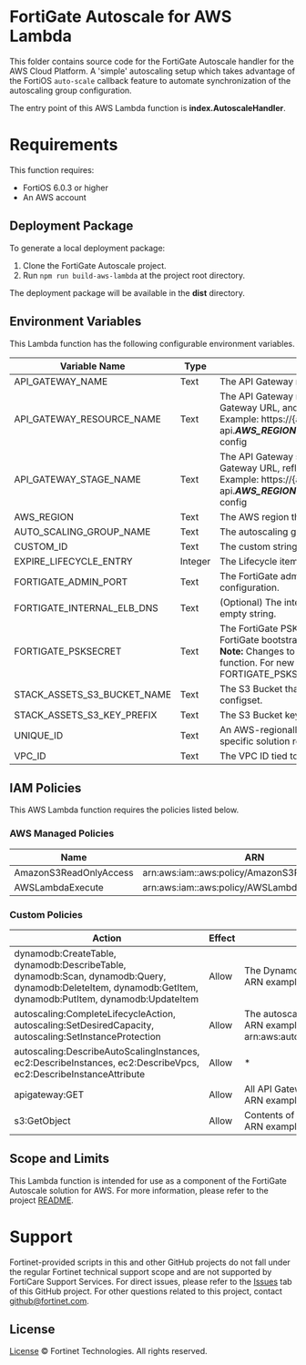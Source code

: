 # FortiGate Autoscale for AWS Lambda
This folder contains source code for the FortiGate Autoscale handler for the AWS Cloud Platform. A 'simple' autoscaling setup which takes advantage of the FortiOS `auto-scale` callback feature to automate synchronization of the autoscaling group configuration.

The entry point of this AWS Lambda function is **index.AutoscaleHandler**.

# Requirements
This function requires:
* FortiOS 6.0.3 or higher
* An AWS account

## Deployment Package
To generate a local deployment package:

  1. Clone the FortiGate Autoscale project.
  2. Run `npm run build-aws-lambda` at the project root directory.

The deployment package will be available in the **dist** directory.

## Environment Variables
This Lambda function has the following configurable environment variables.

| Variable Name | Type | Description |
| ------ | ------ | ------ |
| API_GATEWAY_NAME | Text | The API Gateway name tied to this Lambda function.|
| API_GATEWAY_RESOURCE_NAME | Text | The API Gateway resource name tied to this Lambda function. An additional section will be added to the API Gateway URL, and will be reflected in the ***API_GATEWAY_RESOURCE_NAME*** part of the URL.<br>Example: https://{api}.execute-api.***AWS_REGION***.amazonaws.com/***API_GATEWAY_STAGE_NAME***/***API_GATEWAY_RESOURCE_NAME***/get-config|
| API_GATEWAY_STAGE_NAME | Text | The API Gateway stage name tied to this Lambda function. An additional section will be added to the API Gateway URL, reflected in the ***API_GATEWAY_STAGE_NAME*** part of the URL.<br>Example: https://{api}.execute-api.***AWS_REGION***.amazonaws.com/***API_GATEWAY_STAGE_NAME***/***API_GATEWAY_RESOURCE_NAME***/get-config|
| AWS_REGION | Text | The AWS region that this Lambda function serves.|
| AUTO_SCALING_GROUP_NAME | Text | The autoscaling group name tied to this Lambda function.|
| CUSTOM_ID | Text | The custom string this Lambda function uses to look for resources such as DynamoDB tables.|
| EXPIRE_LIFECYCLE_ENTRY | Integer | The Lifecycle item expiry time in seconds. The default value is 300. |
| FORTIGATE_ADMIN_PORT | Text | The FortiGate admin port. Each new FortiGate instance will have this added to the FortiGate bootstrapping configuration. |
| FORTIGATE_INTERNAL_ELB_DNS | Text | (Optional) The internal elastic load balancer name tied to this Lambda function. The default value is an empty string.|
| FORTIGATE_PSKSECRET | Text | The FortiGate PSK secret for the HA feature. Each new FortiGate instance will have this added to the FortiGate bootstrapping configuration.<br>**Note:** Changes to the PSK Secret after FortiGate Autoscale has been deployed are not reflected in the <cloud> function. For new instances to be spawned with the changed PSK Secret, the environment variable FORTIGATE_PSKSECRET will need to be manually updated.|
| STACK_ASSETS_S3_BUCKET_NAME | Text | The S3 Bucket that stores the solution related assets. For example, the S3 Bucket where you uploaded the configset.|
| STACK_ASSETS_S3_KEY_PREFIX | Text | The S3 Bucket key to the *assets* folder in the S3 Bucket defined in ***STACK_ASSETS_S3_BUCKET_NAME***.|
| UNIQUE_ID | Text | An AWS-regionally unique ID for solution resources such as the DynamoDB name. This ID is used to look for specific solution resources.|
| VPC_ID | Text | The VPC ID tied to this Lambda function and its solution resources.|

## IAM Policies
This AWS Lambda function requires the policies listed below.

### AWS Managed Policies

| Name | ARN |
| ------ | ------ |
| AmazonS3ReadOnlyAccess | arn:aws:iam::aws:policy/AmazonS3ReadOnlyAccess |
| AWSLambdaExecute | arn:aws:iam::aws:policy/AWSLambdaExecute |

### Custom Policies

| Action | Effect | Resource (in ARN format) |
| ------ | ------ | ------ |
| dynamodb:CreateTable, dynamodb:DescribeTable, dynamodb:Scan, dynamodb:Query, dynamodb:DeleteItem, dynamodb:GetItem, dynamodb:PutItem, dynamodb:UpdateItem | Allow | The DynamoDB tables created in the solution stack using CloudFormation templates.<br>ARN example: arn:aws:dynamodb:***AWS_REGION***:***AWS_ACCOUNT_ID***:table/***TABLE_NAME***|
| autoscaling:CompleteLifecycleAction, autoscaling:SetDesiredCapacity, autoscaling:SetInstanceProtection | Allow | The autoscaling group created in the solution stack using CloudFormation templates.<br>ARN example: arn:aws:autoscaling:***AWS_REGION***:***AWS_ACCOUNT_ID***:autoScalingGroup:\*:autoScalingGroupName/***AUTO_SCALING_GROUP_NAME***|
| autoscaling:DescribeAutoScalingInstances, ec2:DescribeInstances, ec2:DescribeVpcs, ec2:DescribeInstanceAttribute | Allow | \* |
| apigateway:GET | Allow | All API Gateways in a certain region.<br>ARN example: arn:aws:apigateway:***AWS_REGION***::\* |
| s3:GetObject | Allow | Contents of the **assets** folder for a particular solution in an S3 Bucket, as specified by the **STACK_ASSETS_S3_KEY_PREFIX**.<br>ARN example: arn:aws:s3:::***STACK_ASSETS_S3_BUCKET_NAME***/***STACK_ASSETS_S3_KEY_PREFIX***/assets/configset/* |

## Scope and Limits
This Lambda function is intended for use as a component of the FortiGate Autoscale solution for AWS.
For more information, please refer to the project [README](../README.md).

# Support
Fortinet-provided scripts in this and other GitHub projects do not fall under the regular Fortinet technical support scope and are not supported by FortiCare Support Services.
For direct issues, please refer to the [Issues](https://github.com/fortinet/fortigate-autoscale/issues) tab of this GitHub project.
For other questions related to this project, contact [github@fortinet.com](mailto:github@fortinet.com).

## License
[License](../LICENSE) © Fortinet Technologies. All rights reserved.
